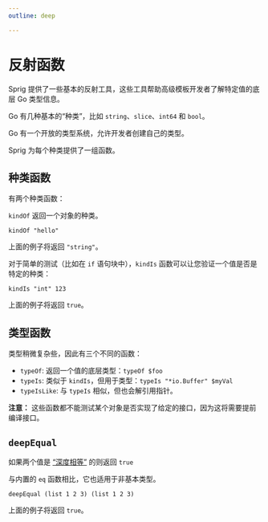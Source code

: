 ```yaml
---
outline: deep

---
```


# 反射函数

Sprig 提供了一些基本的反射工具，这些工具帮助高级模板开发者了解特定值的底层 Go 类型信息。

Go 有几种基本的“种类”，比如 `string`、`slice`、`int64` 和 `bool`。

Go 有一个开放的类型系统，允许开发者创建自己的类型。

Sprig 为每个种类提供了一组函数。

## 种类函数

有两个种类函数：

`kindOf` 返回一个对象的种类。

```
kindOf "hello"
```

上面的例子将返回 `"string"`。

对于简单的测试（比如在 `if` 语句块中），`kindIs` 函数可以让您验证一个值是否是特定的种类：

```
kindIs "int" 123
```

上面的例子将返回 `true`。

## 类型函数

类型稍微复杂些，因此有三个不同的函数：

* `typeOf`: 返回一个值的底层类型：`typeOf $foo`
* `typeIs`: 类似于 `kindIs`，但用于类型：`typeIs "*io.Buffer" $myVal`
* `typeIsLike`: 与 `typeIs` 相似，但也会解引用指针。

**注意：** 这些函数都不能测试某个对象是否实现了给定的接口，因为这将需要提前编译接口。

## `deepEqual`

如果两个值是 [“深度相等”](https://golang.org/pkg/reflect/#DeepEqual) 的则返回 `true`

与内置的 `eq` 函数相比，它也适用于非基本类型。

```
deepEqual (list 1 2 3) (list 1 2 3)
```

上面的例子将返回 `true`。
